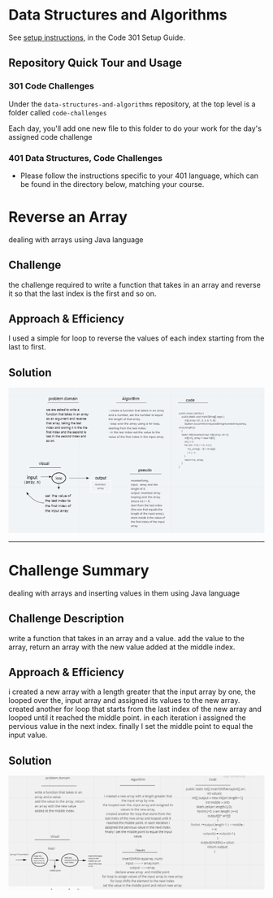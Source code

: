 # Data Structures and Algorithms

See [setup instructions](https://codefellows.github.io/setup-guide/code-301/3-code-challenges), in the Code 301 Setup Guide.

## Repository Quick Tour and Usage

### 301 Code Challenges

Under the `data-structures-and-algorithms` repository, at the top level is a folder called `code-challenges`

Each day, you'll add one new file to this folder to do your work for the day's assigned code challenge

### 401 Data Structures, Code Challenges

- Please follow the instructions specific to your 401 language, which can be found in the directory below, matching your course.



# Reverse an Array
dealing with arrays using Java language 

## Challenge
the challenge required to write a function that takes in an array and reverse it so that the last index is the first and so on.

## Approach & Efficiency
 I used a simple for loop to reverse the values of each index starting from the last to first. 

## Solution
![](/assets/whitebored1.PNG)

_______________________________________________________________________________

# Challenge Summary
dealing with arrays and inserting values in them  using Java language 

## Challenge Description
write a function that takes in an array and a value.
add the value to the array, return an array with the new value added at the middle index.

## Approach & Efficiency
i created a new array with a length greater that the input array by one, 
the looped over the, input array and assigned its values to the new array.
 created another for loop that starts from the last index of the new array and looped until it reached the middle point. in each iteration i assigned the pervious value in the next index.
 finally I set the middle point to equal the input value. 
 
 

## Solution
![](/assets/shiftarray.PNG)
